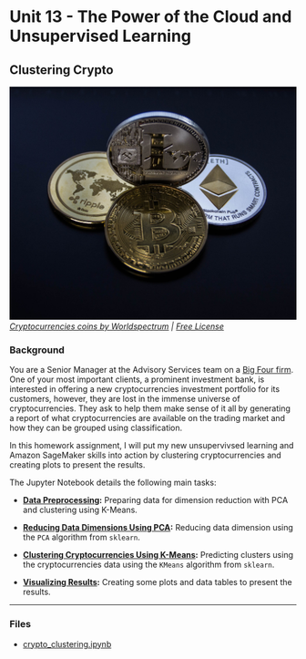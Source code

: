 # Unit 13 - The Power of the Cloud and Unsupervised Learning


## Clustering Crypto

![Cryptocurrencies coins](Images/cryptocurrencies-coins.jpg)
_[Cryptocurrencies coins by Worldspectrum](https://www.pexels.com/@worldspectrum?utm_content=attributionCopyText&utm_medium=referral&utm_source=pexels) | [Free License](https://www.pexels.com/photo-license/)_

### Background

You are a Senior Manager at the Advisory Services team on a [Big Four firm](https://en.wikipedia.org/wiki/Big_Four_accounting_firms). One of your most important clients, a prominent investment bank, is interested in offering a new cryptocurrencies investment portfolio for its customers, however, they are lost in the immense universe of cryptocurrencies. They ask to help them make sense of it all by generating a report of what cryptocurrencies are available on the trading market and how they can be grouped using classification.  

In this homework assignment, I will put my new unsupervivsed learning and Amazon SageMaker skills into action by clustering cryptocurrencies and creating plots to present the results.

The Jupyter Notebook details the following main tasks:

* **[Data Preprocessing](#Data-Preprocessing):** Preparing data for dimension reduction with PCA and clustering using K-Means.

* **[Reducing Data Dimensions Using PCA](#Reducing-Data-Dimensions-Using-PCA):** Reducing data dimension using the `PCA` algorithm from `sklearn`.

* **[Clustering Cryptocurrencies Using K-Means](#Clustering-Cryptocurrencies-Using-K-Means):** Predicting clusters using the cryptocurrencies data using the `KMeans` algorithm from `sklearn`.

* **[Visualizing Results](#Visualizing-Results):** Creating some plots and data tables to present the results.

---

### Files

* [crypto_clustering.ipynb](crypto_clustering.ipynb)
